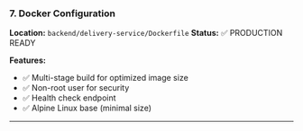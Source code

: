 ### 7. Docker Configuration

**Location:** `backend/delivery-service/Dockerfile`
**Status:** ✅ PRODUCTION READY

**Features:**

- ✅ Multi-stage build for optimized image size
- ✅ Non-root user for security
- ✅ Health check endpoint
- ✅ Alpine Linux base (minimal size)

---
